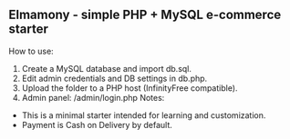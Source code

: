 Elmamony - simple PHP + MySQL e-commerce starter
-----------------------------------------------
How to use:
1. Create a MySQL database and import db.sql.
2. Edit admin credentials and DB settings in db.php.
3. Upload the folder to a PHP host (InfinityFree compatible).
4. Admin panel: /admin/login.php
Notes:
- This is a minimal starter intended for learning and customization.
- Payment is Cash on Delivery by default.
